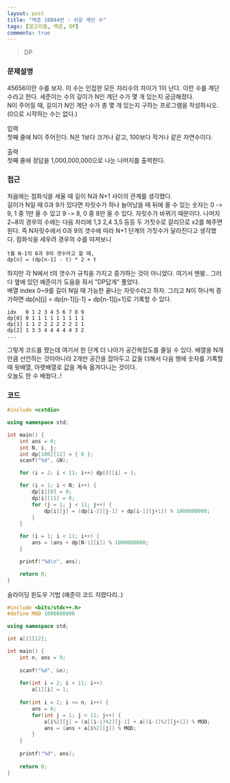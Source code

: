 ```yaml
---
layout: post
title: "백준 10844번 : 쉬운 계단 수"
tags: [알고리즘, 백준, DP]
comments: true
---
```


> DP  

### 문제설명  
45656이란 수를 보자. 이 수는 인접한 모든 자리수의 차이가 1이 난다. 이런 수를 계단 수라고 한다. 세준이는 수의 길이가 N인 계단 수가 몇 개 있는지 궁금해졌다.  
N이 주어질 때, 길이가 N인 계단 수가 총 몇 개 있는지 구하는 프로그램을 작성하시오. (0으로 시작하는 수는 없다.)  

입력  
첫째 줄에 N이 주어진다. N은 1보다 크거나 같고, 100보다 작거나 같은 자연수이다.  

출력  
첫째 줄에 정답을 1,000,000,000으로 나눈 나머지를 출력한다.  

### 접근  
처음에는 점화식을 세울 때 길이 N과 N+1 사이의 관계를 생각했다.  
길이가 N일 때 0과 9가 있다면 자릿수가 하나 늘어났을 때 뒤에 올 수 있는 숫자는 0 -> 9, 1 중 1만 올 수 있고 9 -> 8, 0 중 8만 올 수 있다. 자릿수가 바뀌기 때문이다. 나머지 2~8의 경우의 수에는 다음 자리에 1,3 2,4 3,5 등등 두 가짓수로 갈리므로 x2를 해주면 된다. 즉 N자릿수에서 0과 9의 갯수에 따라 N+1 단계의 가짓수가 달라진다고 생각했다. 점화식을 세우려 경우의 수를 따져보니  
~~~
t를 N-1의 0과 9의 갯수라고 할 때,
dp[n] = (dp[n-1] - t) * 2 + t
~~~

하지만 각 N에서 t의 갯수가 규칙을 가지고 증가하는 것이 아니었다. 여기서 멘붕.. 그러다 옆에 있던 예준이가 도움을 줘서 "DP답게" 풀었다.  
배열 index 0~9를 길이 N일 때 가능한 끝나는 자릿수라고 하자. 그리고 N이 하나씩 증가하면 dp[n][j] = dp[n-1][j-1] + dp[n-1][j+1]로 기록할 수 있다.
~~~
idx   0 1 2 3 4 5 6 7 8 9
dp[0] 0 1 1 1 1 1 1 1 1 1
dp[1] 1 1 2 2 2 2 2 2 2 1
dp[2] 1 3 3 4 4 4 4 4 3 2
...
~~~

그렇게 코드를 짰는데 여기서 한 단계 더 나아가 공간복잡도를 줄일 수 있다. 배열을 N개 만큼 선언하는 것이아니라 2개만 공간을 잡아두고 값을 더해서 다음 행에 숫자를 기록할 때 윗배열, 아랫배열로 값을 계속 옮겨다니는 것이다.  
오늘도 한 수 배웠다..!  

### 코드  
~~~c++
#include <cstdio>

using namespace std;

int main() {
    int ans = 0;
    int N, i, j;
    int dp[100][12] = { 0 };
    scanf("%d", &N);

    for (i = 2; i < 11; i++) dp[0][i] = 1;

    for (i = 1; i < N; i++) {
        dp[i][0] = 0;
        dp[i][11] = 0;
        for (j = 1; j < 11; j++) {
            dp[i][j] = (dp[i-1][j-1] + dp[i-1][j+1]) % 1000000000;
        }
    }

    for (i = 1; i < 11; i++) {
        ans = (ans + dp[N-1][i]) % 1000000000;
    }

    printf("%d\n", ans);

    return 0;
}
~~~

슬라이딩 윈도우 기법 (예준이 코드 지렸다리..)
~~~c++
#include <bits/stdc++.h>
#define MOD 1000000000

using namespace std;

int a[2][12];

int main() {
    int n, ans = 9;
    
    scanf("%d", &n);
    
    for(int i = 2; i < 11; i++)
        a[1][i] = 1;
    
    for(int i = 2; i <= n; i++) {
        ans = 0;
        for(int j = 1; j < 11; j++) {
            a[i%2][j] = (a[(i-1)%2][j-1] + a[(i-1)%2][j+1]) % MOD;
            ans = (ans + a[i%2][j]) % MOD;
        }
    }
    
    printf("%d", ans);
    
    return 0;
}
~~~